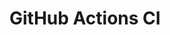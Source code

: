 # GitHub Actions CI






















































































































































































































































































































































































































































































































































































































































































































































































































































































































































































































































































































































































































































































































































































































































































































































































































































































































































































































































































































































































































































































































































































































































































































































































































































































































































































































































































































































































































































































































































































































































































































































































































































































































































































































































































































































































































































































